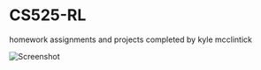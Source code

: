 # CS525-RL
homework assignments and projects completed by kyle mcclintick


![Screenshot](screenshot.png)

